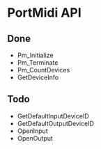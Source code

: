 # PortMidi API

## Done

* Pm_Initialize
* Pm_Terminate
* Pm_CountDevices
* GetDeviceInfo

## Todo

* GetDefaultInputDeviceID
* GetDefaultOutputDeviceID
* OpenInput
* OpenOutput
